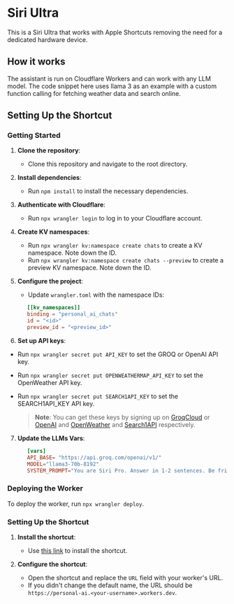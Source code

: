 # Siri Ultra

This is a Siri Ultra that works with Apple Shortcuts removing the need for a dedicated hardware device.

## How it works

The assistant is run on Cloudflare Workers and can work with any LLM model. The code snippet here uses llama 3 as an example with a custom function calling for fetching weather data and search online.

## Setting Up the Shortcut

### Getting Started

1. **Clone the repository**:
   - Clone this repository and navigate to the root directory.

2. **Install dependencies**:
   - Run `npm install` to install the necessary dependencies.

3. **Authenticate with Cloudflare**:
   - Run `npx wrangler login` to log in to your Cloudflare account.

4. **Create KV namespaces**:
   - Run `npx wrangler kv:namespace create chats` to create a KV namespace. Note down the ID.
   - Run `npx wrangler kv:namespace create chats --preview` to create a preview KV namespace. Note down the ID.

5. **Configure the project**:
   - Update `wrangler.toml` with the namespace IDs:

   ```toml
      [[kv_namespaces]]
      binding = "personal_ai_chats"
      id = "<id>"
      preview_id = "<preview_id>"
    ```

6. **Set up API keys**:

- Run `npx wrangler secret put API_KEY` to set the GROQ or OpenAI API key.
- Run `npx wrangler secret put OPENWEATHERMAP_API_KEY` to set the OpenWeather API key.
- Run `npx wrangler secret put SEARCH1API_KEY` to set the SEARCH1API_KEY API key.

   > **Note**: You can get these keys by signing up on [GroqCloud](https://console.groq.com/login) or [OpenAI](https://openai.com/) and [OpenWeather](https://home.openweathermap.org/users/sign_up) and [Search1API](https://www.search1api.com/) respectively.

7. **Update the LLMs Vars**:
   ```toml
      [vars]
      API_BASE= "https://api.groq.com/openai/v1/"
      MODEL="llama3-70b-8192"
      SYSTEM_PROMPT="You are Siri Pro. Answer in 1-2 sentences. Be friendly, helpful and concise. Default to metric units when possible. Keep the conversation short and sweet. You only answer in text. Don't include links or any other extras. Don't respond with computer code, for example don't return user longitude."
    ```


### Deploying the Worker

To deploy the worker, run `npx wrangler deploy`.

### Setting Up the Shortcut

1. **Install the shortcut**:
   - Use [this link](https://www.icloud.com/shortcuts/284c0f68f7b0450ebab0b19e9adc317f) to install the shortcut.

2. **Configure the shortcut**:
   - Open the shortcut and replace the `URL` field with your worker's URL.
   - If you didn't change the default name, the URL should be `https://personal-ai.<your-username>.workers.dev`.
